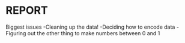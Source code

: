 # REPORT

Biggest issues
-Cleaning up the data!
-Deciding how to encode data
-Figuring out the other thing to make numbers between 0 and 1
